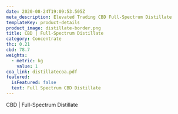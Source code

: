 ```yaml
---
date: 2020-08-24T19:09:53.505Z
meta_description: Elevated Trading CBD Full-Spectrum Distillate
templateKey: product-details
product_image: distillate-border.png
title: CBD | Full-Spectrum Distillate
category: Concentrate
thc: 0.21
cbd: 78.7
weights:
  - metric: kg
    value: 1
coa_link: distillatecoa.pdf
featured:
  isFeatured: false
  text: Full Spectrum CBD Distillate
---
```

CBD | Full-Spectrum Distillate